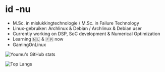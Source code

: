 # id -nu

* M.Sc. in mislukkingtechnologie / M.Sc. in Failure Technology
* Linux-gebruiker: Archlinux & Debian / Archlinux & Debian user
* Currently working on DSP, SoC development & Numerical Optimization
* Learning 🇳🇱 & 🇫🇷 now
* GamingOnLinux

![Youmu's GitHub stats](https://github-readme-stats.vercel.app/api?username=konnpaku-youmu&show_icons=true&theme=dracula)

![Top Langs](https://github-readme-stats.vercel.app/api/top-langs/?username=konnpaku-youmu&layout=compact&show_icons=true&theme=dracula)

<!--
**konnpaku-youmu/konnpaku-youmu** is a ✨ _special_ ✨ repository because its `README.md` (this file) appears on your GitHub profile.

Here are some ideas to get you started:

- 🔭 I’m currently working on ...
- 🌱 I’m currently learning ...
- 👯 I’m looking to collaborate on ...
- 🤔 I’m looking for help with ...
- 💬 Ask me about ...
- 📫 How to reach me: ...
- 😄 Pronouns: ...
- ⚡ Fun fact: ...
-->
